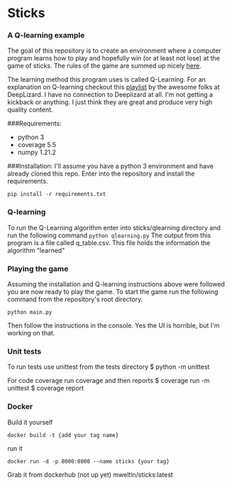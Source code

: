 # Sticks 
### A Q-learning example

The goal of this repository is to create an environment where a computer 
program learns how to play and hopefully win (or at least not lose) at the game of sticks. The rules of the game are
summed up nicely [here](https://frugalfun4boys.com/play-sticks-finger-game-kids/).

The learning method this program uses is called Q-Learning.  For an explanation on 
Q-learning checkout this [playlist](https://www.youtube.com/playlist?list=PLZbbT5o_s2xoWNVdDudn51XM8lOuZ_Njv) 
by the awesome folks at DeepLizard.  I have no connection to Deeplizard at all. I'm not getting a kickback or anything.
I just think they are great and produce very high quality content. 

###Requirements:
 - python 3
 - coverage 5.5
 - numpy 1.21.2

###Installation:
I'll assume you have a python 3 environment and have already cloned this repo. 
Enter into the repository and install the requirements.

```pip install -r requirements.txt```

### Q-learning
To run the Q-Learning algorithm enter into sticks/qlearning directory and run the following command
```python qlearning.py```
The output from this program is a file called q_table.csv.  This file holds the information the algorithm "learned"

### Playing the game
Assuming the installation and Q-learning instructions above were followed you are now ready to play the game. To 
start the game run the following command from the repository's root directory.

```python main.py```

Then follow the instructions in the console.  Yes the UI is horrible, but I'm working on that. 

### Unit tests
To run tests use unittest from the tests directory
$ python -m unittest

For code coverage run coverage and then reports
$ coverage run -m unittest
$ coverage report

### Docker
Build it yourself

```docker build -t {add your tag name}```

run it

```docker run -d -p 8000:8000 --name sticks {your tag}```

Grab it from dockerhub (not up yet) mweltin/sticks:latest